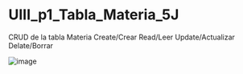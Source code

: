 # UIII_p1_Tabla_Materia_5J
CRUD de la tabla Materia  Create/Crear  Read/Leer  Update/Actualizar  Delate/Borrar

![image](https://github.com/user-attachments/assets/f79d4ef1-a76e-4141-90dc-4a2857916fd7)

